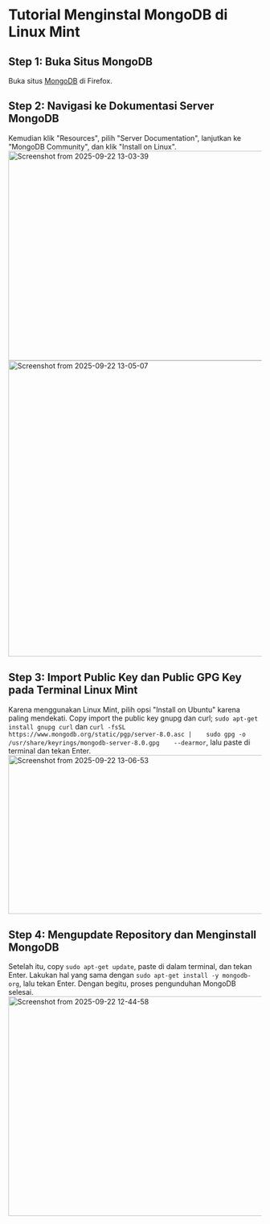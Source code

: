 # Tutorial Menginstal MongoDB di Linux Mint
## Step 1: Buka Situs MongoDB
Buka situs [MongoDB](www.mongodb.com) di Firefox. 
## Step 2: Navigasi ke Dokumentasi Server MongoDB
Kemudian klik "Resources", pilih "Server Documentation", lanjutkan ke "MongoDB Community", dan klik "Install on Linux". 
<img width="546" height="417" alt="Screenshot from 2025-09-22 13-03-39" src="https://github.com/user-attachments/assets/a090a978-ecf0-4568-9fc2-8c2552bb5437" />
<img width="860" height="589" alt="Screenshot from 2025-09-22 13-05-07" src="https://github.com/user-attachments/assets/2f5ad684-6cc2-40e8-8975-1b6b2b7ee4cb" />

## Step 3: Import Public Key dan Public GPG Key pada Terminal Linux Mint
Karena menggunakan Linux Mint, pilih opsi "Install on Ubuntu" karena paling mendekati. Copy import the public key gnupg dan curl; `sudo apt-get install gnupg curl` dan `curl -fsSL https://www.mongodb.org/static/pgp/server-8.0.asc |    sudo gpg -o /usr/share/keyrings/mongodb-server-8.0.gpg    --dearmor`, lalu paste di terminal dan tekan Enter. 
<img width="829" height="316" alt="Screenshot from 2025-09-22 13-06-53" src="https://github.com/user-attachments/assets/ccd0c610-d6fb-4317-995d-3875fe0cc9bd" />

## Step 4: Mengupdate Repository dan Menginstall MongoDB
Setelah itu, copy `sudo apt-get update`, paste di dalam terminal, dan tekan Enter. Lakukan hal yang sama dengan `sudo apt-get install -y mongodb-org`, lalu tekan Enter. Dengan begitu, proses pengunduhan MongoDB selesai.
<img width="794" height="437" alt="Screenshot from 2025-09-22 12-44-58" src="https://github.com/user-attachments/assets/10883f1e-6907-44fc-b481-c85059fe56f0" />

